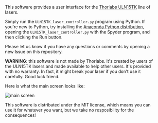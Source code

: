 This software provides a user interface for the [Thorlabs ULN15TK](https://www.thorlabs.com/newgrouppage9.cfm?objectgroup_ID=15166) line of lasers.

Simply run the `ULN15TK_laser_controller.py` program using Python. If you're new to Python, try installing the [Anaconda Python distribution](https://www.anaconda.com/download), opening the `ULN15TK_laser_controller.py` with the Spyder program, and then clicking the Run button. 

Please let us know if you have any questions or comments by opening a new Issue on this repository. 

**WARNING**: this software is not made by Thorlabs. It's created by users of the ULN15TK lasers and made available to help other users. It's provided with no warranty. In fact, it might break your laser if you don't use it carefully. Good luck friend. 

Here is what the main screen looks like:

![main screen](https://github.com/laserfun/ULN15TK/assets/1107796/5317a958-f0bc-4b4e-b98f-347879a8483b)

This software is distributed under the MIT license, which means you can use it for whatever you want, but we take no resposibility for the consequences! 
